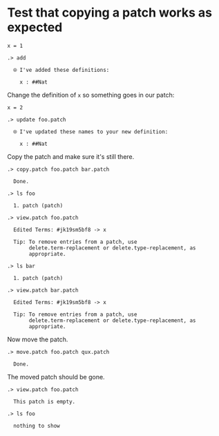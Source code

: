 # Test that copying a patch works as expected

```unison
x = 1
```

```ucm
.> add

  ⍟ I've added these definitions:
  
    x : ##Nat

```
Change the definition of `x` so something goes in our patch:

```unison
x = 2
```

```ucm
.> update foo.patch

  ⍟ I've updated these names to your new definition:
  
    x : ##Nat

```
Copy the patch and make sure it's still there.

```ucm
.> copy.patch foo.patch bar.patch

  Done.

.> ls foo

  1. patch (patch)

.> view.patch foo.patch

  Edited Terms: #jk19sm5bf8 -> x
  
  Tip: To remove entries from a patch, use
       delete.term-replacement or delete.type-replacement, as
       appropriate.

.> ls bar

  1. patch (patch)

.> view.patch bar.patch

  Edited Terms: #jk19sm5bf8 -> x
  
  Tip: To remove entries from a patch, use
       delete.term-replacement or delete.type-replacement, as
       appropriate.

```
Now move the patch.

```ucm
.> move.patch foo.patch qux.patch

  Done.

```
The moved patch should be gone.

```ucm
.> view.patch foo.patch

  This patch is empty.

.> ls foo

  nothing to show

```
